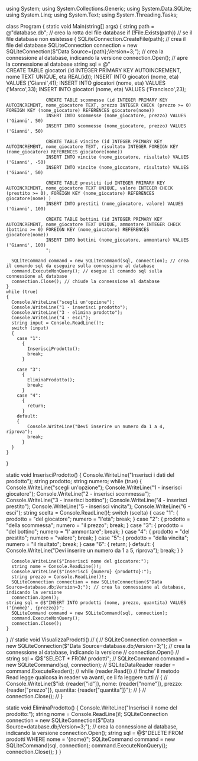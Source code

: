 using System;
using System.Collections.Generic;
using System.Data.SQLite;
using System.Linq;
using System.Text;
using System.Threading.Tasks;

class Program
{
  static void Main(string[] args)
  {
    string path = @"database.db"; // creo la rotta del file database
    if (!File.Exists(path)) // se il file database non esistesse
    {
      SQLiteConnection.CreateFile(path); // crea il file del database
      SQLiteConnection connection = new SQLiteConnection($"Data Source={path};Version=3;"); // crea la connessione al database, indicando la versione 
      connection.Open(); // apre la connessione al database
      string sql = @"              
                   CREATE TABLE giocatori (id INTEGER PRIMARY KEY AUTOINCREMENT, nome TEXT UNIQUE, eta REAL(id));
                   INSERT INTO giocatori (nome, eta) VALUES ('Gianni',41); 
                   INSERT INTO giocatori (nome, eta) VALUES ('Marco',33);
                   INSERT INTO giocatori (nome, eta) VALUES ('Francisco',23);

                   CREATE TABLE scommesse (id INTEGER PRIMARY KEY AUTOINCREMENT, nome_giocatore TEXT, prezzo INTEGER CHECK (prezzo >= 0) FOREIGN KEY (nome_giocatore) REFERENCES giocatore(nome))
                   INSERT INTO scommesse (nome_giocatore, prezzo) VALUES ('Gianni', 50)
                   INSERT INTO scommesse (nome_giocatore, prezzo) VALUES ('Gianni', 50)

                   CREATE TABLE vincite (id INTEGER PRIMARY KEY AUTOINCREMENT, nome_giocatore TEXT, risultato INTEGER FOREIGN KEY (nome_giocatore) REFERENCES giocatore(nome))
                   INSERT INTO vincite (nome_giocatore, risultato) VALUES ('Gianni', -50)
                   INSERT INTO vincite (nome_giocatore, risultato) VALUES ('Gianni', 50)
                   
                   CREATE TABLE prestiti (id INTEGER PRIMARY KEY AUTOINCREMENT, nome_giocatore TEXT UNIQUE, valore INTEGER CHECK (prestito >= 0), FOREIGN KEY (nome_giocatore) REFERENCES giocatore(nome) )
                   INSERT INTO prestiti (nome_giocatore, valore) VALUES ('Gianni', 100)

                   CREATE TABLE bottini (id INTEGER PRIMARY KEY AUTOINCREMENT, nome_giocatore TEXT UNIQUE, ammontare INTEGER CHECK (bottino >= 0) FOREIGN KEY (nome_giocatore) REFERENCES giocatore(nome))
                   INSERT INTO bottini (nome_giocatore, ammontare) VALUES ('Gianni', 100)
                   ";

      SQLiteCommand command = new SQLiteCommand(sql, connection); // crea il comando sql da eseguire sulla connessione al database
      command.ExecuteNonQuery(); // esegue il comando sql sulla connessione al database
      connection.Close(); // chiude la connessione al database
    }
    while (true)
    {
      Console.WriteLine("scegli un'opzione");
      Console.WriteLine("1 - inserisci prodotto");
      Console.WriteLine("3 - elimina prodotto");
      Console.WriteLine("4 - esci");
      string input = Console.ReadLine()!;
      switch (input)
      {
        case "1":
          {
            InserisciProdotto();
            break;
          }

        case "3":
          {
            EliminaProdotto();
            break;
          }
        case "4":
          {
            return;
          }
        default:
        {
            Console.WriteLine("Devi inserire un numero da 1 a 4, riprova");
            break;
          }
      }
    }
  }

  static void InserisciProdotto()
  {
    Console.WriteLine("Inserisci i dati del prodotto");
    string prodotto;
    string numero;
    while (true)
    {
      Console.WriteLine("scegli un'opzione");
      Console.WriteLine("1 - inserisci giocatore");
      Console.WriteLine("2 - inserisci scommessa");
      Console.WriteLine("3 - inserisci bottino");
      Console.WriteLine("4 - inserisci prestito");
      Console.WriteLine("5 - inserisci vincita");
      Console.WriteLine("6 - esci");
      string scelta = Console.ReadLine()!;
      switch (scelta)
      {
        case "1":
          {
            prodotto = "del giocatore";
            numero = "l'età";
            break;
          }
        case "2":
          {
            prodotto = "della scommessa";
            numero = "il prezzo";
            break;
          }
        case "3":
          {
            prodotto = "del bottino";
            numero = "l' ammontare";
            break;
          }
        case "4":
          {
            prodotto = "del prestito";
            numero = "valore";
            break;
          }
        case "5":
          {
            prodotto = "della vincita";
            numero = "il risultato";
            break;
          }
        case "6":
          {
            return;
          }
        default:
        {
            Console.WriteLine("Devi inserire un numero da 1 a 5, riprova");
            break;
          }
      }

      Console.WriteLine($"Inserisci nome del giocatore:");
      string nome = Console.ReadLine()!;
      Console.WriteLine($"Inserisci {numero} {prodotto}:");
      string prezzo = Console.ReadLine()!;
      SQLiteConnection connection = new SQLiteConnection($"Data Source=database.db;Version=3;"); // crea la connessione al database, indicando la versione 
      connection.Open();
    string sql = @$"INSERT INTO prodotti (nome, prezzo, quantita) VALUES ('{nome}', {prezzo})";
      SQLiteCommand command = new SQLiteCommand(sql, connection);
      command.ExecuteNonQuery();
      connection.Close();
    }
  }
  // static void VisualizzaProdotti()
  // { 
  //   SQLiteConnection connection = new SQLiteConnection($"Data Source=database.db;Version=3;"); // crea la connessione al database, indicando la versione 
  //   connection.Open()
  //   string sql = @$"SELECT * FROM prodotti";
  //   SQLiteCommand command = new SQLiteCommand(sql, connection);
  //   SQLiteDataReader reader = command.ExecuteReader();
  //   while (reader.Read()) // finche' il metodo Read legge qualcosa in reader va avanti, ce li fa leggere tutti
  //   {
  //     Console.WriteLine($"id: {reader["id"]}, nome: {reader["nome"]}, prezzo: {reader["prezzo"]}, quantita: {reader["quantita"]}");
  //   }
  //   connection.Close();
  // }

  static void EliminaProdotto()
  {
    Console.WriteLine("Inserisci il nome del prodotto:");
    string nome = Console.ReadLine()!;
    SQLiteConnection connection = new SQLiteConnection($"Data Source=database.db;Version=3;"); // crea la connessione al database, indicando la versione 
    connection.Open();
    string sql = @$"DELETE FROM prodotti WHERE nome = '{nome}";
    SQLiteCommand command = new SQLiteCommand(sql, connection);
    command.ExecuteNonQuery();
    connection.Close();
  }
}
